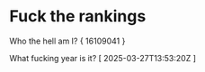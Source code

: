 # Fuck the rankings

Who the hell am I?
{ 16109041 }

What fucking year is it?
[ 2025-03-27T13:53:20Z ]
